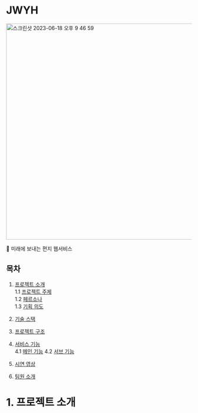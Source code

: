 # JWYH
<img width="587" alt="스크린샷 2023-06-18 오후 9 46 59" src="https://github.com/DawnteaStudio/JWYH/assets/90132183/db8b4848-388d-4c1a-9b1a-c7202509b432">

 미래에 보내는 편지 웹서비스

## **목차**

1. [프로젝트 소개](프로젝트-소개)   
    1.1  [프로젝트 주제](#프로젝트-주제)    
    1.2  [페르소나](#페르소나)   
    1.3  [기획 의도](#기획-의도)  
2. [기술 스택](#기술-스택)
3. [프로젝트 구조](#프로젝트-구조)
4. [서비스 기능](#서비스-기능)   
    4.1  [메인 기능](#메인-기능)
    4.2  [서브 기능](#서브-기능)
    
5. [시연 영상](#시연-영상)
6. [팀원 소개](#팀원-소개)



# 1. 프로젝트 소개
